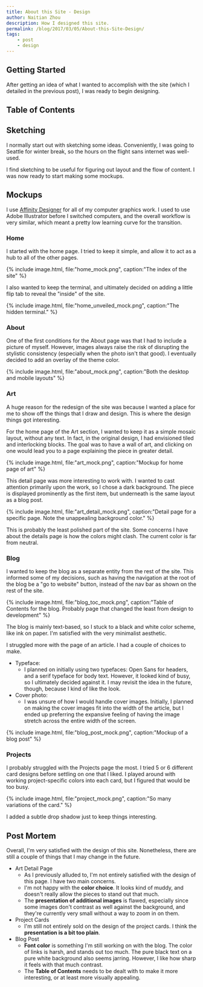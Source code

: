 ```yaml
---
title: About this Site - Design
author: Naitian Zhou
description: How I designed this site.
permalink: /blog/2017/03/05/About-this-Site-Design/
tags:
    - post
    - design
---
```


## Getting Started

After getting an idea of what I wanted to accomplish with the site (which I
detailed in the previous post), I was ready to begin designing. 

## Table of Contents

## Sketching

I normally start out with sketching some ideas. Conveniently, I was going to
Seattle for winter break, so the hours on the flight sans internet was
well-used.

I find sketching to be useful for figuring out layout and the flow of content. I
was now ready to start making some mockups.

## Mockups

I use [Affinity Designer](https://affinity.serif.com/en-us/designer/) for all of
my computer graphics work. I used to use Adobe Illustrator before I switched
computers, and the overall workflow is very similar, which meant a pretty low
learning curve for the transition.

### Home

I started with the home page. I tried to keep it simple, and allow it to act as
a hub to all of the other pages.

{% include image.html, file:"home_mock.png", caption:"The index of the site" %}

I also wanted to keep the terminal, and ultimately decided on adding a little
flip tab to reveal the "inside" of the site.

{% include image.html, file:"home_unveiled_mock.png", caption:"The hidden
terminal." %}

### About

One of the first conditions for the About page was that I had to include a
picture of myself. However, images always raise the risk of disrupting the
stylistic consistency (especially when the photo isn't that good). I
eventually decided to add an overlay of the theme color.

{% include image.html, file:"about_mock.png", caption:"Both the desktop and mobile
layouts" %}

### Art

A huge reason for the redesign of the site was because I wanted a place for me
to show off the things that I draw and design. This is where the design things
got interesting.

For the home page of the Art section, I wanted to keep it as a simple mosaic
layout, without any text. In fact, in the original design, I had envisioned
tiled and interlocking blocks. The goal was to have a wall of art, and clicking
on one would lead you to a page explaining the piece in greater detail.


{% include image.html, file:"art_mock.png", caption:"Mockup for home page of art"
%}

This detail page was more interesting to work with. I wanted to cast attention
primarily upon the work, so I chose a dark background. The piece is displayed
prominently as the first item, but underneath is the same layout as a blog post.

{% include image.html, file:"art_detail_mock.png", caption:"Detail page for a
specific page. Note the unappealing background color." %}

This is probably the least polished part of the site. Some concerns I have about
the details page is how the colors might clash. The current color is far from
neutral.

### Blog

I wanted to keep the blog as a separate entity from the rest of the site. This
informed some of my decisions, such as having the navigation at the root of the
blog be a "go to website" button, instead of the nav bar as shown on the rest of
the site.

{% include image.html, file:"blog_toc_mock.png", caption:"Table of Contents for
the blog. Probably page that changed the least from design to development"
%}

The blog is mainly text-based, so I stuck to a black and white color scheme,
like ink on paper. I'm satisfied with the very minimalist aesthetic.

I struggled more with the page of an article. I had a couple of choices to make.

- Typeface:
   - I planned on initially using two typefaces: Open Sans for headers, and a
       serif typeface for body text. However, it looked kind of busy, so I
       ultimately decided against it. I may revisit the idea in the future,
       though, because I kind of like the look.
- Cover photo:
   - I was unsure of how I would handle cover images. Initially, I planned on
       making the cover images fit into the width of the article, but I ended up
       preferring the expansive feeling of having the image stretch across the
       entire width of the screen.

{% include image.html, file:"blog_post_mock.png", caption:"Mockup of a blog post"
%}

### Projects

I probably struggled with the Projects page the most. I tried 5 or 6 different
card designs before settling on one that I liked. I played around with working
project-specific colors into each card, but I figured that would be too busy.

{% include image.html, file:"project_mock.png", caption:"So many variations of the
card." %}

I added a subtle drop shadow just to keep things interesting.

## Post Mortem

Overall, I'm very satisfied with the design of this site. Nonetheless, there are
still a couple of things that I may change in the future.

- Art Detail Page
   - As I previously alluded to, I'm not entirely satisfied with the design of
       this page. I have two main concerns.
   - I'm not happy with the **color choice**. It looks kind of muddy, and doesn't
       really allow the pieces to stand out that much.
   - The **presentation of additional images** is flawed, especially since some
       images don't contrast as well against the background, and they're
       currently very small without a way to zoom in on them.
- Project Cards
   - I'm still not entirely sold on the design of the project cards. I think the
       **presentation is a bit too plain**.
- Blog Post
   - **Font color** is something I'm still working on with the blog. The color of
       links is harsh, and stands out too much. The pure black text on a pure
       white background also seems jarring. However, I like how sharp it feels
       with that much contrast.
   - The **Table of Contents** needs to be dealt with to make it more interesting,
       or at least more visually appealing.
